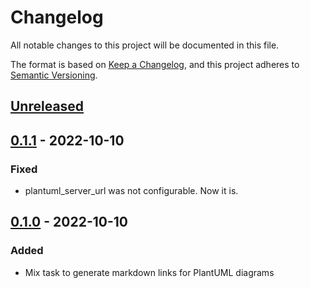 # Changelog

All notable changes to this project will be documented in this file.

The format is based on [Keep a Changelog](https://keepachangelog.com/en/1.0.0/),
and this project adheres to [Semantic Versioning](https://semver.org/spec/v2.0.0.html).

## [Unreleased]

## [0.1.1] - 2022-10-10

### Fixed

- plantuml_server_url was not configurable. Now it is.

## [0.1.0] - 2022-10-10

### Added

- Mix task to generate markdown links for PlantUML diagrams

[unreleased]: https://github.com/ceolinrenato/plantuml/compare/v0.1.1...HEAD
[0.1.1]: https://github.com/ceolinrenato/plantuml/compare/v0.1.0...v0.1.1
[0.1.0]: https://github.com/ceolinrenato/plantuml/releases/tag/v0.0.1
